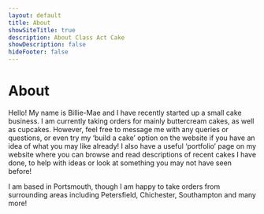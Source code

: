 ```yaml
---
layout: default
title: About
showSiteTitle: true
description: About Class Act Cake
showDescription: false
hideFooter: false
---
```


# About

Hello! My name is Billie-Mae and I have recently started up a small cake business. I am currently taking orders for mainly buttercream cakes, as well as cupcakes. However, feel free to message me with any queries or questions, or even try my ‘build a cake’ option on the website if you have an idea of what you may like already! I also have a useful ‘portfolio’ page on my website where you can
browse and read descriptions of recent cakes I have done, to help with ideas or look at something you may not have seen before!


I am based in Portsmouth, though I am happy to take orders from surrounding areas including Petersfield, Chichester, Southampton and many more!